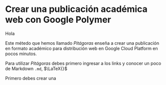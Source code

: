 # Crear una publicación académica web con Google Polymer

Hola

Este métedo que hemos llamado *Pitágoras* enseña a crear una publicación en formato académico para distribución web en Google Cloud Platform en pocos minutos.

Para utilizar *Pitágoras* debes primero ingresar a los links y conocer un poco de Markdown ```.md```, $\LaTeX{}$


Primero debes crear una 
